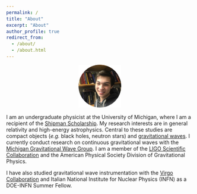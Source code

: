 ```yaml
---
permalink: /
title: "About"
excerpt: "About"
author_profile: true
redirect_from: 
  - /about/
  - /about.html
---
```

<p align="center"><img src = "/images/grantweldon.jpg" height="115" width="115"></p>


I am an undergraduate physicist at the University of Michigan, where I am a recipient of the <a href="https://shipmansociety.com/about-us/">Shipman Scholarship</a>. My research interests are in general relativity and high-energy astrophysics. Central to these studies are compact objects (*e.g.* black holes, neutron stars) and <a href="https://space.mit.edu/LIGO/more.html">gravitational waves</a>. I currently conduct research on continuous gravitational waves with the <a href="http://gallatin.physics.lsa.umich.edu/~keithr/MGWG.html">Michigan Gravitational Wave Group</a>. I am a member of the <a href="https://www.ligo.org">LIGO Scientific Collaboration</a> and the American Physical Society Division of Gravitational Physics.

I have also studied gravitational wave instrumentation with the <a href="http://www.virgo-gw.eu">Virgo Collaboration</a> and Italian National Institute for Nuclear Physics (INFN) as a DOE-INFN Summer Fellow.
